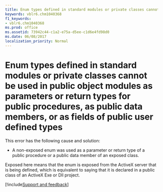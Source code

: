 ```yaml
---
title: Enum types defined in standard modules or private classes cannot be used in public object modules as parameters or return types for public procedures, as public data members, or as fields of public user defined types
keywords: vblr6.chm1040368
f1_keywords:
- vblr6.chm1040368
ms.prod: office
ms.assetid: 73942c44-c1a2-e75a-d5ee-c1d6e4fd98d0
ms.date: 06/08/2017
localization_priority: Normal
---
```



# Enum types defined in standard modules or private classes cannot be used in public object modules as parameters or return types for public procedures, as public data members, or as fields of public user defined types

This error has the following cause and solution:



- A non-exposed enum was used as a parameter or return type of a public procedure or a public data member of an exposed class.
    

Exposed here means that the enum is exposed from the ActiveX server that is being defined, which is equivalent to saying that it is declared in a public class of an ActiveX Exe or Dll project.

[!include[Support and feedback](~/includes/feedback-boilerplate.md)]
